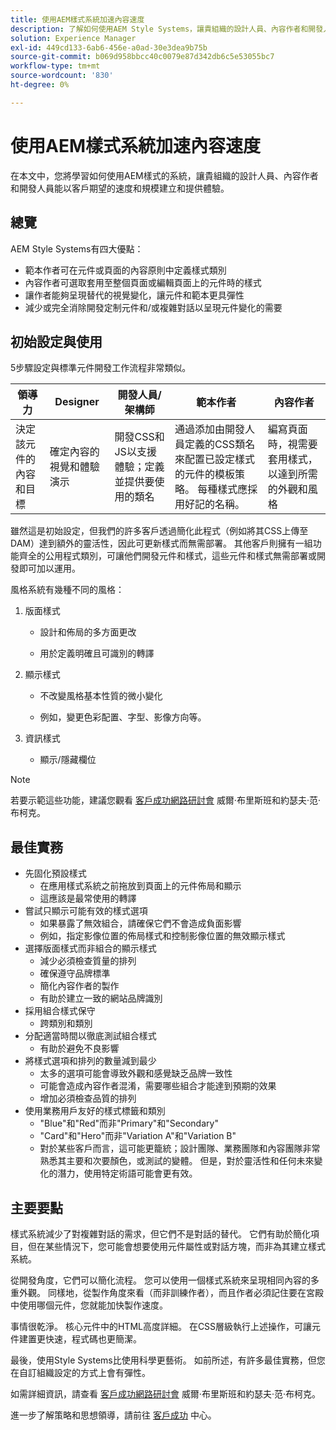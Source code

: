 ```yaml
---
title: 使用AEM樣式系統加速內容速度
description: 了解如何使用AEM Style Systems，讓貴組織的設計人員、內容作者和開發人員能以客戶期望的速度和規模建立和提供體驗。
solution: Experience Manager
exl-id: 449cd133-6ab6-456e-a0ad-30e3dea9b75b
source-git-commit: b069d958bbcc40c0079e87d342db6c5e53055bc7
workflow-type: tm+mt
source-wordcount: '830'
ht-degree: 0%

---
```


# 使用AEM樣式系統加速內容速度

在本文中，您將學習如何使用AEM樣式的系統，讓貴組織的設計人員、內容作者和開發人員能以客戶期望的速度和規模建立和提供體驗。

## 總覽

AEM Style Systems有四大優點：

* 範本作者可在元件或頁面的內容原則中定義樣式類別
* 內容作者可選取套用至整個頁面或編輯頁面上的元件時的樣式
* 讓作者能夠呈現替代的視覺變化，讓元件和範本更具彈性
* 減少或完全消除開發定制元件和/或複雜對話以呈現元件變化的需要

## 初始設定與使用

5步驟設定與標準元件開發工作流程非常類似。

| **領導力** | **Designer** | **開發人員/架構師** | **範本作者** | **內容作者** |
| --- | --- | --- | --- | --- |
| 決定該元件的內容和目標 | 確定內容的視覺和體驗演示 | 開發CSS和JS以支援體驗；定義並提供要使用的類名 | 通過添加由開發人員定義的CSS類名來配置已設定樣式的元件的模板策略。 每種樣式應採用好記的名稱。 | 編寫頁面時，視需要套用樣式，以達到所需的外觀和風格 |

雖然這是初始設定，但我們的許多客戶透過簡化此程式（例如將其CSS上傳至DAM）達到額外的靈活性，因此可更新樣式而無需部署。 其他客戶則擁有一組功能齊全的公用程式類別，可讓他們開發元件和樣式，這些元件和樣式無需部署或開發即可加以運用。

風格系統有幾種不同的風格：

1. 版面樣式

   * 設計和佈局的多方面更改

   * 用於定義明確且可識別的轉譯

1. 顯示樣式
   * 不改變風格基本性質的微小變化

   * 例如，變更色彩配置、字型、影像方向等。

1. 資訊樣式

   * 顯示/隱藏欄位

>[!NOTE]
>
>若要示範這些功能，建議您觀看 [客戶成功網路研討會](https://adobecustomersuccess.adobeconnect.com/pob610c9mffjmp4/) 威爾·布里斯班和約瑟夫·范·布柯克。

## 最佳實務

* 先固化預設樣式
   * 在應用樣式系統之前拖放到頁面上的元件佈局和顯示
   * 這應該是最常使用的轉譯
* 嘗試只顯示可能有效的樣式選項
   * 如果暴露了無效組合，請確保它們不會造成負面影響
   * 例如，指定影像位置的佈局樣式和控制影像位置的無效顯示樣式
* 選擇版面樣式而非組合的顯示樣式
   * 減少必須檢查質量的排列
   * 確保遵守品牌標準
   * 簡化內容作者的製作
   * 有助於建立一致的網站品牌識別
* 採用組合樣式保守
   * 跨類別和類別
* 分配適當時間以徹底測試組合樣式
   * 有助於避免不良影響
* 將樣式選項和排列的數量減到最少
   * 太多的選項可能會導致外觀和感覺缺乏品牌一致性
   * 可能會造成內容作者混淆，需要哪些組合才能達到預期的效果
   * 增加必須檢查品質的排列
* 使用業務用戶友好的樣式標籤和類別
   * &quot;Blue&quot;和&quot;Red&quot;而非&quot;Primary&quot;和&quot;Secondary&quot;
   * &quot;Card&quot;和&quot;Hero&quot;而非&quot;Variation A&quot;和&quot;Variation B&quot;
   * 對於某些客戶而言，這可能更籠統；設計團隊、業務團隊和內容團隊非常熟悉其主要和次要顏色，或測試的變體。 但是，對於靈活性和任何未來變化的潛力，使用特定術語可能會更有效。

## 主要要點

樣式系統減少了對複雜對話的需求，但它們不是對話的替代。 它們有助於簡化項目，但在某些情況下，您可能會想要使用元件屬性或對話方塊，而非為其建立樣式系統。

從開發角度，它們可以簡化流程。 您可以使用一個樣式系統來呈現相同內容的多重外觀。 同樣地，從製作角度來看（而非訓練作者），而且作者必須記住要在宮殿中使用哪個元件，您就能加快製作速度。

事情很乾淨。 核心元件中的HTML高度詳細。 在CSS層級執行上述操作，可讓元件建置更快速，程式碼也更簡潔。

最後，使用Style Systems比使用科學更藝術。 如前所述，有許多最佳實務，但您在自訂組織設定的方式上會有彈性。

如需詳細資訊，請查看 [客戶成功網路研討會](https://adobecustomersuccess.adobeconnect.com/pob610c9mffjmp4/) 威爾·布里斯班和約瑟夫·范·布柯克。

進一步了解策略和思想領導，請前往 [客戶成功](https://experienceleague.adobe.com/docs/customer-success/customer-success/overview.html) 中心。

